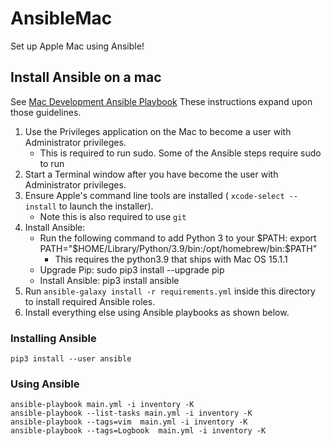 # AnsibleMac

Set up Apple Mac using Ansible!

## Install Ansible on a mac

See [Mac Development Ansible Playbook](https://github.com/geerlingguy/mac-dev-playbook)
These instructions expand upon those guidelines.

1. Use the Privileges application on the Mac to become a user with Administrator privileges.
    * This is required to run sudo. Some of the Ansible steps require sudo to run
2. Start a Terminal window after you have become the user with Administrator privileges.
3. Ensure Apple's command line tools are installed ( ` xcode-select --install ` to launch the installer).
    * Note this is also required to use `git`
4. Install Ansible:
    * Run the following command to add Python 3 to your $PATH: export PATH="$HOME/Library/Python/3.9/bin:/opt/homebrew/bin:$PATH"
        * This requires the python3.9 that ships with Mac OS 15.1.1
    * Upgrade Pip: sudo pip3 install --upgrade pip
    * Install Ansible: pip3 install ansible
5. Run `ansible-galaxy install -r requirements.yml` inside this directory to install required Ansible roles.
8. Install everything else using Ansible playbooks as shown below.


### Installing Ansible

```
pip3 install --user ansible
```

### Using Ansible

```
ansible-playbook main.yml -i inventory -K
ansible-playbook --list-tasks main.yml -i inventory -K
ansible-playbook --tags=vim  main.yml -i inventory -K
ansible-playbook --tags=Logbook  main.yml -i inventory -K
```

